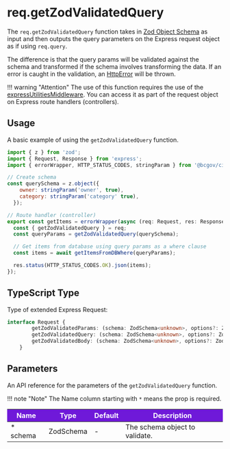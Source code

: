 # req.getZodValidatedQuery

The `req.getZodValidatedQuery` function takes in [Zod Object Schema] as input and then outputs the query parameters on the Express request object as if using `req.query`. 

The difference is that the query params will be validated against the schema and transformed if the schema involves transforming the data. If an error is caught in the validation, an [HttpError] will be thrown.

!!! warning "Attention"
    The use of this function requires the use of the [expressUtilitiesMiddleware]. You can access it as part of the request object on Express route handlers (controllers).

## Usage

A basic example of using the `getZodValidatedQuery` function.

```JavaScript
import { z } from 'zod';
import { Request, Response } from 'express';
import { errorWrapper, HTTP_STATUS_CODES, stringParam } from '@bcgov/citz-imb-express-utilities';

// Create schema
const querySchema = z.object({
    owner: stringParam('owner', true),
    category: stringParam('category' true),
  });

// Route handler (controller)
export const getItems = errorWrapper(async (req: Request, res: Response) => {
  const { getZodValidatedQuery } = req;
  const queryParams = getZodValidatedQuery(querySchema);

  // Get items from database using query params as a where clause
  const items = await getItemsFromDBWhere(queryParams);

  res.status(HTTP_STATUS_CODES.OK).json(items);
});
```

## TypeScript Type

Type of extended Express Request:

<!-- The following code block is auto generated when types in the package change. -->
<!-- TYPE: Request -->
```TypeScript
interface Request {
        getZodValidatedParams: (schema: ZodSchema<unknown>, options?: ZodValidationOptions) => any;
        getZodValidatedQuery: (schema: ZodSchema<unknown>, options?: ZodValidationOptions) => any;
        getZodValidatedBody: (schema: ZodSchema<unknown>, options?: ZodValidationOptions) => any;
    }
```

## Parameters

An API reference for the parameters of the `getZodValidatedQuery` function.

!!! note "Note"
    The Name column starting with `*` means the prop is required.

<table>
  <!-- Table columns -->
  <thead>
    <tr>
      <th style="background: #6f19d9; color: white;">Name</th>
      <th style="background: #6f19d9; color: white;">Type</th>
      <th style="background: #6f19d9; color: white;">Default</th>
      <th style="background: #6f19d9; color: white;">Description</th>
    </tr>
  </thead>

  <!-- Table rows -->
  <tbody>
    <tr>
      <td>* schema</td>
      <td>ZodSchema<unknown></td>
      <td>-</td>
      <td>The schema object to validate.</td>
    </tr>
  </tbody>
</table>

<!-- Link References -->
[Zod Object Schema]: https://zod.dev/?id=objects
[HttpError]: ../../../http-error
[expressUtilitiesMiddleware]: ../../../middleware
